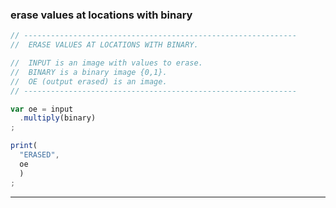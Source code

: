 ### erase values at locations with binary   

```js
// -------------------------------------------------------------
//  ERASE VALUES AT LOCATIONS WITH BINARY.

//  INPUT is an image with values to erase.
//  BINARY is a binary image {0,1}.
//  OE (output erased) is an image. 
// -------------------------------------------------------------

var oe = input
  .multiply(binary)
;

print(
  "ERASED",
  oe
  )
;
```

---

[erase-wo-mask]: ../methods/local-operations.md#erase-values-at-locations-with-binary  